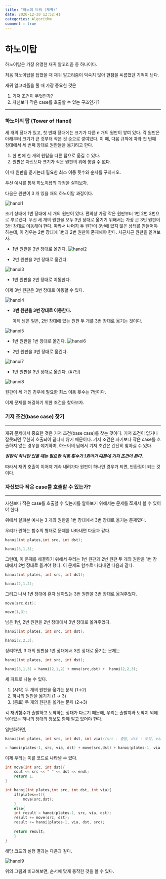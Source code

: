 ```yaml
---
title: "하노이 타워 (재귀)"
date: 2020-12-30 12:52:41
categories: Algorithm
comment : true
---
```




# 하노이탑

하노이탑은 가장 유명한 재귀 알고리즘 중 하나이다. 

처음 하노이탑을 접했을 때 재귀 알고리즘이 익숙치 않아 한참을 씨름했던 기억이 난다. 

재귀 알고리즘을 풀 때 가장 중요한 것은 

1. 기저 조건이 무엇인가?
2. 자신보다 작은 case를 호출할 수 있는 구조인가? 

---

### 하노이의 탑 (Tower of Hanoi)

세 개의 장대가 있고, 첫 번째 장대에는 크기가 다른 n 개의 원판이 쌓여 있다. 각 원판은 아래부터 크기가 큰 것부터 작은 것 순으로 쌓여있다. 이 때, 다음 규칙에 따라 첫 번째 장대에서 세 번째 장대로 원판들을 옮기려고 한다. 

1. 한 번에 한 개의 원탑을 다른 탑으로 옮길 수 있다. 
2. 원판은 자신보다 크기가 작은 원판의 위에 놓일 수 없다. 

이 때 원판을 옮기는데 필요한 최소 이동 횟수와 순서를 구하시오.

우선 예시를 통해 하노이탑의 과정을 살펴보자. 

다음은 원판이 3 개 있을 때의 하노이탑 과정이다. 

![hanoi1](https://user-images.githubusercontent.com/55180768/103296479-859a3800-4a39-11eb-8462-200fa11abf66.png)

초기 상태에 1번 장대에 세 개의 원판이 있다. 편의상 가장 작은 원판부터 1번 2번 3번으로 부르겠다. 우선 세 개의 원판을 모두 3번 장대로 옮기기 위해서는 가장 큰 3번 원판이 3번 장대로 이동해야 한다. 따라서 나머지 두 원판이 3번에 있지 않은 상태를 만들어야 하는데, 이 경우는 2번 장대에 1번과 2번 원판이 존재해야 한다. 차근차근 원판을 옮겨보자.

- 1번 원판을 3번 장대로 옮긴다.
![hanoi2](https://user-images.githubusercontent.com/55180768/103296484-8763fb80-4a39-11eb-9717-b605d95b591a.png)

- 2번 원판을 2번 장대로 옮긴다.

![hanoi3](https://user-images.githubusercontent.com/55180768/103296487-87fc9200-4a39-11eb-9f9b-a175e4c33365.png)

- 1번 원판을 2번 장대로 이동한다.

이제 3번 원판은 3번 장대로 이동할 수 있다.

![hanoi4](https://user-images.githubusercontent.com/55180768/103296488-88952880-4a39-11eb-9cba-d1221d174d83.png)

- 3**번 원판을 3번 장대로 이동한다.**

    이제 남은 일은, 2번 장대에 있는 원판 두 개를 3번 장대로 옮기는 것이다. 

![hanoi5](https://user-images.githubusercontent.com/55180768/103296491-892dbf00-4a39-11eb-8b55-dab9c56324d1.png)

 

- 1번 원판을 1번 장대로 옮긴다.
![hanoi6](https://user-images.githubusercontent.com/55180768/103296492-89c65580-4a39-11eb-8c5b-cabdfc0966c6.png)

- 2번 원판을 3번 장대로 옮긴다.

![hanoi7](https://user-images.githubusercontent.com/55180768/103296494-89c65580-4a39-11eb-93e9-784bc4141753.png)

- 1번 원판을 3번 장대로 옮긴다. (#7번)

![hanoi8](https://user-images.githubusercontent.com/55180768/103296495-8a5eec00-4a39-11eb-9e96-a8b34a9837b3.png)


원판이 세 개인 경우에 필요한 최소 이동 횟수는 7번이다. 

이제 문제를 해결하기 위한 조건을 찾아보자. 

### 기저 조건(base case) 찾기

---

재귀 문제에서 중요한 것은 기저 조건(base case)를 찾는 것이다. 기저 조건이 없거나 잘못되면 무한히 호출되어 끝나지 않기 때문이다. 기저 조건은 자기보다 작은 case를 호출하지 않는 경우를 얘기하며, 하노이의 탑에서 기저 조건은 간단히 찾아질 수 있다. 

***원판이 하나만 있을 때는 필요한 이동 횟수가 1회이기 때문에 기저 조건이 된다.*** 

따라서 재귀 호출이 이어져 계속 내려가다 원판이 하나인 경우가 되면, 반환점이 되는 것이다. 

### 자신보다 작은 case를 호출할 수 있는가?

---

자신보다 작은 case를 호출할 수 있는지를 알아보기 위해서는 문제를 쪼개서 볼 수 있어야 한다. 

위에서 살펴본 예시는 3 개의 원판을 1번 장대에서 3번 장대로 옮기는 문제였다. 

우리가 원하는 함수의 형태로 문제를 나타내면 다음과 같다. 

```cpp
hanoi(int plates,int src, int dst);

hanoi(3,1,3);
```

그런데, 이 문제를 해결하기 위해서 우리는 1번 원판과 2번 원판 두 개의 원판을 1번 장대에서 2번 장대로 옮겨야 했다. 이 문제도 함수로 나타내면 다음과 같다. 

```cpp
hanoi(int plates, int src, int dst);

hanoi(2,1,2);
```

그리고 나서 1번 장대에 혼자 남아있는 3번 원판을 3번 장대로 옮겨주었다.

```cpp
move(src,dst);

move(1,3);
```

남은 1번, 2번 원판을 2번 장대에서 3번 장대로 옮겨주었다. 

```cpp
hanoi(int plates, int src, int dst);

hanoi(2,2,3);
```

정리하면, 3 개의 원판을 1번 장대에서 3번 장대로 옮기는 문제는 

```cpp
hanoi(int plates, int src, int dst);

hanoi(3,1,3) = hanoi(2,1,2) + move(src,dst) +  hanoi(2,2,3);

```

세 파트로 나눌 수 있다. 

1. (시작) 두 개의 원판을 옮기는 문제 (1→2)
2. 하나의 원판을 옮기기  (1 → 3)
3. (종료) 두 개의 원판을 옮기는 문제 (2→3)

각 재귀함수가 출발하고 도착하는 장대가 다르기 때문에, 우리는 출발지와 도착지 외에 남아있는 하나의 장대의 정보도 함께 알고 있어야 한다. 

일반화하면,

```cpp
hanoi(int plates, int src, int dst, int via)//src : 출발, dst : 도착, via : 경유 

= hanoi(plates-1, src, via, dst) + move(src,dst) + hanoi(plates-1, via, dst, src)

```

이제 우리는 이를 코드로 나타낼 수 있다. 

```cpp
int move(int src, int dst){
	cout << src << " " << dst << endl;
	return 1;
}

int hanoi(int plates,int src, int dst, int via){
    if(plates==1){
        move(src,dst);
    }
    else{
	int result = hanoi(plates-1, src, via, dst);
	result += move(src, dst);
	result += hanoi(plates-1, via, dst, src);
        
	return result;
    }
}

```

해당 코드의 실행 결과는 다음과 같다. 

![hanoi9](https://user-images.githubusercontent.com/55180768/103296498-8af78280-4a39-11eb-9c1d-fcbef2ad34c5.png)

위의 그림과 비교해보면, 순서에 맞게 동작한 것을 볼 수 있다.
